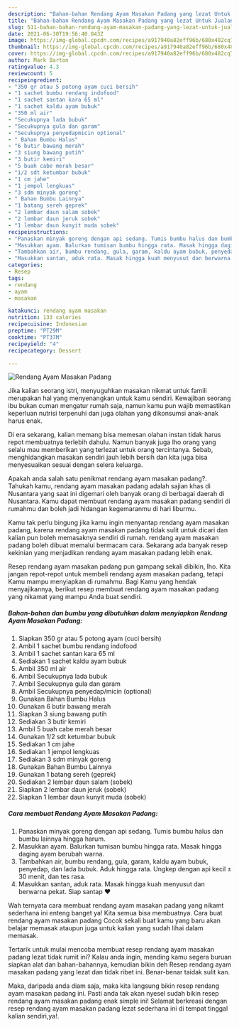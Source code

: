 ```yaml
---
description: "Bahan-bahan Rendang Ayam Masakan Padang yang lezat Untuk Jualan"
title: "Bahan-bahan Rendang Ayam Masakan Padang yang lezat Untuk Jualan"
slug: 511-bahan-bahan-rendang-ayam-masakan-padang-yang-lezat-untuk-jualan
date: 2021-06-30T19:56:40.843Z
image: https://img-global.cpcdn.com/recipes/a917940a82eff96b/680x482cq70/rendang-ayam-masakan-padang-foto-resep-utama.jpg
thumbnail: https://img-global.cpcdn.com/recipes/a917940a82eff96b/680x482cq70/rendang-ayam-masakan-padang-foto-resep-utama.jpg
cover: https://img-global.cpcdn.com/recipes/a917940a82eff96b/680x482cq70/rendang-ayam-masakan-padang-foto-resep-utama.jpg
author: Mark Barton
ratingvalue: 4.3
reviewcount: 5
recipeingredient:
- "350 gr atau 5 potong ayam cuci bersih"
- "1 sachet bumbu rendang indofood"
- "1 sachet santan kara 65 ml"
- "1 sachet kaldu ayam bubuk"
- "350 ml air"
- "Secukupnya lada bubuk"
- "Secukupnya gula dan garam"
- "Secukupnya penyedapmicin optional"
- " Bahan Bumbu Halus"
- "6 butir bawang merah"
- "3 siung bawang putih"
- "3 butir kemiri"
- "5 buah cabe merah besar"
- "1/2 sdt ketumbar bubuk"
- "1 cm jahe"
- "1 jempol lengkuas"
- "3 sdm minyak goreng"
- " Bahan Bumbu Lainnya"
- "1 batang sereh geprek"
- "2 lembar daun salam sobek"
- "2 lembar daun jeruk sobek"
- "1 lembar daun kunyit muda sobek"
recipeinstructions:
- "Panaskan minyak goreng dengan api sedang. Tumis bumbu halus dan bumbu lainnya hingga harum."
- "Masukkan ayam. Balurkan tumisan bumbu hingga rata. Masak hingga daging ayam berubah warna."
- "Tambahkan air, bumbu rendang, gula, garam, kaldu ayam bubuk, penyedap, dan lada bubuk. Aduk hingga rata. Ungkep dengan api kecil ± 30 menit, dan tes rasa."
- "Masukkan santan, aduk rata. Masak hingga kuah menyusut dan berwarna pekat. Siap santap ❤"
categories:
- Resep
tags:
- rendang
- ayam
- masakan

katakunci: rendang ayam masakan 
nutrition: 133 calories
recipecuisine: Indonesian
preptime: "PT29M"
cooktime: "PT37M"
recipeyield: "4"
recipecategory: Dessert

---
```



![Rendang Ayam Masakan Padang](https://img-global.cpcdn.com/recipes/a917940a82eff96b/680x482cq70/rendang-ayam-masakan-padang-foto-resep-utama.jpg)

Jika kalian seorang istri, menyuguhkan masakan nikmat untuk famili merupakan hal yang menyenangkan untuk kamu sendiri. Kewajiban seorang ibu bukan cuman mengatur rumah saja, namun kamu pun wajib memastikan keperluan nutrisi terpenuhi dan juga olahan yang dikonsumsi anak-anak harus enak.

Di era  sekarang, kalian memang bisa memesan olahan instan tidak harus repot membuatnya terlebih dahulu. Namun banyak juga lho orang yang selalu mau memberikan yang terlezat untuk orang tercintanya. Sebab, menghidangkan masakan sendiri jauh lebih bersih dan kita juga bisa menyesuaikan sesuai dengan selera keluarga. 



Apakah anda salah satu penikmat rendang ayam masakan padang?. Tahukah kamu, rendang ayam masakan padang adalah sajian khas di Nusantara yang saat ini digemari oleh banyak orang di berbagai daerah di Nusantara. Kamu dapat membuat rendang ayam masakan padang sendiri di rumahmu dan boleh jadi hidangan kegemaranmu di hari liburmu.

Kamu tak perlu bingung jika kamu ingin menyantap rendang ayam masakan padang, karena rendang ayam masakan padang tidak sulit untuk dicari dan kalian pun boleh memasaknya sendiri di rumah. rendang ayam masakan padang boleh dibuat memalui bermacam cara. Sekarang ada banyak resep kekinian yang menjadikan rendang ayam masakan padang lebih enak.

Resep rendang ayam masakan padang pun gampang sekali dibikin, lho. Kita jangan repot-repot untuk membeli rendang ayam masakan padang, tetapi Kamu mampu menyiapkan di rumahmu. Bagi Kamu yang hendak menyajikannya, berikut resep membuat rendang ayam masakan padang yang nikamat yang mampu Anda buat sendiri.

<!--inarticleads1-->

##### Bahan-bahan dan bumbu yang dibutuhkan dalam menyiapkan Rendang Ayam Masakan Padang:

1. Siapkan 350 gr atau 5 potong ayam (cuci bersih)
1. Ambil 1 sachet bumbu rendang indofood
1. Ambil 1 sachet santan kara 65 ml
1. Sediakan 1 sachet kaldu ayam bubuk
1. Ambil 350 ml air
1. Ambil Secukupnya lada bubuk
1. Ambil Secukupnya gula dan garam
1. Ambil Secukupnya penyedap/micin (optional)
1. Gunakan  Bahan Bumbu Halus
1. Gunakan 6 butir bawang merah
1. Siapkan 3 siung bawang putih
1. Sediakan 3 butir kemiri
1. Ambil 5 buah cabe merah besar
1. Gunakan 1/2 sdt ketumbar bubuk
1. Sediakan 1 cm jahe
1. Sediakan 1 jempol lengkuas
1. Sediakan 3 sdm minyak goreng
1. Gunakan  Bahan Bumbu Lainnya
1. Gunakan 1 batang sereh (geprek)
1. Sediakan 2 lembar daun salam (sobek)
1. Siapkan 2 lembar daun jeruk (sobek)
1. Siapkan 1 lembar daun kunyit muda (sobek)




<!--inarticleads2-->

##### Cara membuat Rendang Ayam Masakan Padang:

1. Panaskan minyak goreng dengan api sedang. Tumis bumbu halus dan bumbu lainnya hingga harum.
1. Masukkan ayam. Balurkan tumisan bumbu hingga rata. Masak hingga daging ayam berubah warna.
1. Tambahkan air, bumbu rendang, gula, garam, kaldu ayam bubuk, penyedap, dan lada bubuk. Aduk hingga rata. Ungkep dengan api kecil ± 30 menit, dan tes rasa.
1. Masukkan santan, aduk rata. Masak hingga kuah menyusut dan berwarna pekat. Siap santap ❤




Wah ternyata cara membuat rendang ayam masakan padang yang nikamt sederhana ini enteng banget ya! Kita semua bisa membuatnya. Cara buat rendang ayam masakan padang Cocok sekali buat kamu yang baru akan belajar memasak ataupun juga untuk kalian yang sudah lihai dalam memasak.

Tertarik untuk mulai mencoba membuat resep rendang ayam masakan padang lezat tidak rumit ini? Kalau anda ingin, mending kamu segera buruan siapkan alat dan bahan-bahannya, kemudian bikin deh Resep rendang ayam masakan padang yang lezat dan tidak ribet ini. Benar-benar taidak sulit kan. 

Maka, daripada anda diam saja, maka kita langsung bikin resep rendang ayam masakan padang ini. Pasti anda tak akan nyesel sudah bikin resep rendang ayam masakan padang enak simple ini! Selamat berkreasi dengan resep rendang ayam masakan padang lezat sederhana ini di tempat tinggal kalian sendiri,ya!.

